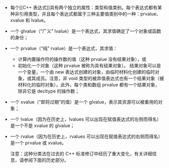 - 每个[[C++ 表达式]]具有两个独立的属性：类型和值类别。每个表达式都有某种非引用类型，并且每个表达式都属于三种主要值类别中的一种：prvalue、xvalue 和 lvalue。
- 一个 glvalue（“广义” lvalue）是一个表达式，其求值确定了一个对象或函数的身份；
- 一个 prvalue（“纯” rvalue）是一个表达式，其求值：
	- 计算内置操作符的操作数的值（这种 prvalue 没有结果对象），或
	- 初始化一个对象（这种 prvalue 被称为具有结果对象）。
	  结果对象可以是一个变量，一个由 new 表达式创建的对象，由临时材料化创建的临时对象，或其成员。注意，非 void 类型的被弃值表达式也有一个结果对象（被材料化的临时对象）。此外，每个类和数组 prvalue 都有一个结果对象，除非它是 decltype 的操作数；
- 一个 xvalue（“即将过期”的值）是一个 glvalue，表示其资源可以被重用的对象；
- 一个 lvalue（因为在历史上，lvalues 可以出现在赋值表达式的左侧而得名）是一个不是 xvalue 的 glvalue；
- 一个 rvalue（因为在历史上，rvalues 可以出现在赋值表达式的右侧而得名）是一个 prvalue 或 xvalue。
  
  注意：这种分类法在过去的 C++ 标准修订中经历了重大变化，有关详细信息，请参阅下面的历史部分。
